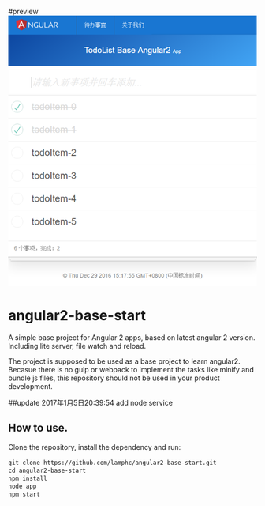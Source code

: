 #preview
![image](./asset/preview.png)

# angular2-base-start
A simple base project for Angular 2 apps, based on latest angular 2 version. Including lite server, file watch and reload.

The project is supposed to be used as a base project to learn angular2. Becasue there is no gulp or webpack to implement the tasks like minify and bundle js files, this repository should not be used in your product development.

##update 2017年1月5日20:39:54
add node service

## How to use.
Clone the repository, install the dependency and run:
```
git clone https://github.com/lamphc/angular2-base-start.git
cd angular2-base-start
npm install
node app
npm start
```
